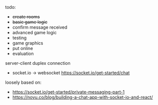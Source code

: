 todo:
- ~~create rooms~~
- ~~basic game logic~~
- confirm message received
- advanced game logic
- testing
- game graphics
- put online
- evaluation


server-client duplex connection
  - socket.io -> websocket
  https://socket.io/get-started/chat


loosely based on:
- https://socket.io/get-started/private-messaging-part-1
- https://novu.co/blog/building-a-chat-app-with-socket-io-and-react/
